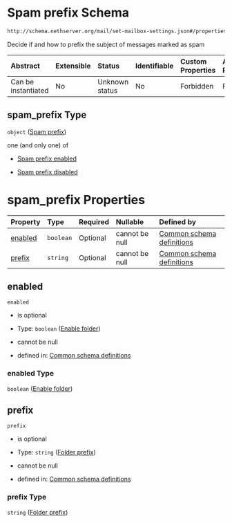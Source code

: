 # Spam prefix Schema

```txt
http://schema.nethserver.org/mail/set-mailbox-settings.json#/properties/spam_prefix
```

Decide if and how to prefix the subject of messages marked as spam

| Abstract            | Extensible | Status         | Identifiable | Custom Properties | Additional Properties | Access Restrictions | Defined In                                                                           |
| :------------------ | :--------- | :------------- | :----------- | :---------------- | :-------------------- | :------------------ | :----------------------------------------------------------------------------------- |
| Can be instantiated | No         | Unknown status | No           | Forbidden         | Forbidden             | none                | [set-mailbox-settings.json\*](mail/set-mailbox-settings.json "open original schema") |

## spam\_prefix Type

`object` ([Spam prefix](mail-defs-spam-prefix.md))

one (and only one) of

* [Spam prefix enabled](mail-defs-spam-prefix-oneof-spam-prefix-enabled.md "check type definition")

* [Spam prefix disabled](mail-defs-spam-prefix-oneof-spam-prefix-disabled.md "check type definition")

# spam\_prefix Properties

| Property            | Type      | Required | Nullable       | Defined by                                                                                                                                                    |
| :------------------ | :-------- | :------- | :------------- | :------------------------------------------------------------------------------------------------------------------------------------------------------------ |
| [enabled](#enabled) | `boolean` | Optional | cannot be null | [Common schema definitions](mail-defs-spam-prefix-properties-enable-folder.md "http://schema.nethserver.org/mail.json#/$defs/spam-prefix/properties/enabled") |
| [prefix](#prefix)   | `string`  | Optional | cannot be null | [Common schema definitions](mail-defs-spam-prefix-properties-folder-prefix.md "http://schema.nethserver.org/mail.json#/$defs/spam-prefix/properties/prefix")  |

## enabled



`enabled`

* is optional

* Type: `boolean` ([Enable folder](mail-defs-spam-prefix-properties-enable-folder.md))

* cannot be null

* defined in: [Common schema definitions](mail-defs-spam-prefix-properties-enable-folder.md "http://schema.nethserver.org/mail.json#/$defs/spam-prefix/properties/enabled")

### enabled Type

`boolean` ([Enable folder](mail-defs-spam-prefix-properties-enable-folder.md))

## prefix



`prefix`

* is optional

* Type: `string` ([Folder prefix](mail-defs-spam-prefix-properties-folder-prefix.md))

* cannot be null

* defined in: [Common schema definitions](mail-defs-spam-prefix-properties-folder-prefix.md "http://schema.nethserver.org/mail.json#/$defs/spam-prefix/properties/prefix")

### prefix Type

`string` ([Folder prefix](mail-defs-spam-prefix-properties-folder-prefix.md))
